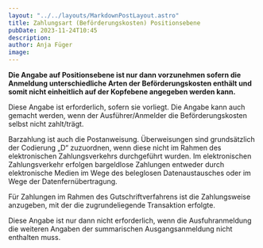 ```yaml
---
layout: "../../layouts/MarkdownPostLayout.astro"
title: Zahlungsart (Beförderungskosten) Positionsebene 
pubDate: 2023-11-24T10:45
description: 
author: Anja Füger
image: 
---
```


**Die Angabe auf Positionsebene ist nur dann vorzunehmen sofern die Anmeldung unterschiedliche Arten der Beförderungskosten enthält und somit nicht einheitlich auf der Kopfebene angegeben werden kann.**

Diese Angabe ist erforderlich, sofern sie vorliegt. Die Angabe kann auch gemacht werden, wenn der Ausführer/Anmelder die Beförderungskosten selbst nicht zahlt/trägt.

Barzahlung ist auch die Postanweisung. Überweisungen sind grundsätzlich der Codierung „D“ zuzuordnen, wenn diese nicht im Rahmen des elektronischen Zahlungsverkehrs durchgeführt wurden. Im elektronischen Zahlungsverkehr erfolgen bargeldlose Zahlungen entweder durch elektronische Medien im Wege des beleglosen Datenaustausches oder im Wege der Datenfernübertragung.

Für Zahlungen im Rahmen des Gutschriftverfahrens ist die Zahlungsweise anzugeben, mit der die zugrundeliegende Transaktion erfolgte.

Diese Angabe ist nur dann nicht erforderlich, wenn die Ausfuhranmeldung die weiteren Angaben der summarischen Ausgangsanmeldung nicht enthalten muss.